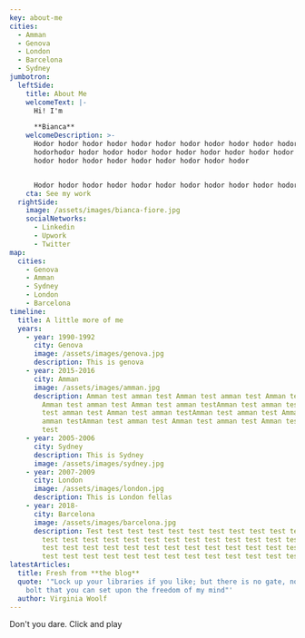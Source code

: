 ```yaml
---
key: about-me
cities:
  - Amman
  - Genova
  - London
  - Barcelona
  - Sydney
jumbotron:
  leftSide:
    title: About Me
    welcomeText: |-
      Hi! I'm

      **Bianca**
    welcomeDescription: >-
      Hodor hodor hodor hodor hodor hodor hodor hodor hodor hodor hodor hodor
      hodorhodor hodor hodor hodor hodor hodor hodor hodor hodor hodor hodor
      hodor hodor hodor hodor hodor hodor hodor hodor hodor


      Hodor hodor hodor hodor hodor hodor hodor hodor hodor hodor hodor hodor hodorhodor hodor hodor hodor hodor hodor hodor hodor hodor hodor hodor hodor hodor hodor hodor hodor hodor hodor hodor hodor
    cta: See my work
  rightSide:
    image: /assets/images/bianca-fiore.jpg
    socialNetworks:
      - Linkedin
      - Upwork
      - Twitter
map:
  cities:
    - Genova
    - Amman
    - Sydney
    - London
    - Barcelona
timeline:
  title: A little more of me
  years:
    - year: 1990-1992
      city: Genova
      image: /assets/images/genova.jpg
      description: This is genova
    - year: 2015-2016
      city: Amman
      image: /assets/images/amman.jpg
      description: Amman test amman test Amman test amman test Amman test amman test
        Amman test amman test Amman test amman testAmman test amman test Amman
        test amman test Amman test amman testAmman test amman test Amman test
        amman testAmman test amman test Amman test amman test Amman test amman
        test
    - year: 2005-2006
      city: Sydney
      description: This is Sydney
      image: /assets/images/sydney.jpg
    - year: 2007-2009
      city: London
      image: /assets/images/london.jpg
      description: This is London fellas
    - year: 2018-
      city: Barcelona
      image: /assets/images/barcelona.jpg
      description: Test test test test test test test test test test test test test
        test test test test test test test test test test test test test test
        test test test test test test test test test test test test test test
        test test test test test test test test test test test test test test
latestArticles:
  title: Fresh from **the blog**
  quote: '"Lock up your libraries if you like; but there is no gate, no lock, no
    bolt that you can set upon the freedom of my mind"'
  author: Virginia Woolf
---
```

Don't you dare. Click and play